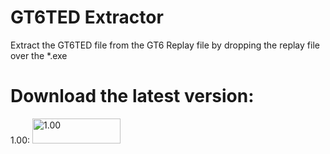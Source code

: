 # GT6TED Extractor
Extract the GT6TED file from the GT6 Replay file by dropping the replay file over the *.exe
<br>
# Download the latest version: 
1.00: <a href="https://github.com/Razer2015/GT6TED_Extractor/blob/master/GT6TED_Extractor/bin/Release/GT6TED_Extractor.exe?raw=true">
<img border="0" alt="1.00" src="http://dabuttonfactory.com/button.png?t=Download&f=Calibri-Bold&ts=24&tc=fff&tshs=1&tshc=000&hp=20&vp=8&c=5&bgt=gradient&bgc=3d85c6&ebgc=073763" width="141" height="40">
</a> <br>
<br>
